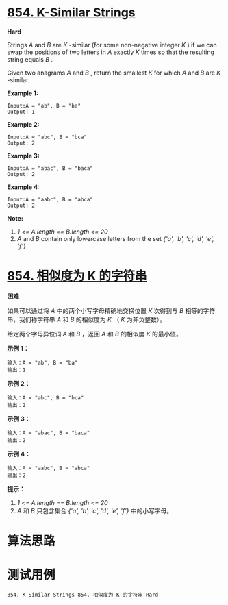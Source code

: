 # [854. K-Similar Strings][enTitle]

**Hard**

Strings  *A*  and  *B*  are  *K* -similar (for some non-negative integer  *K* ) if we can swap the positions of two letters in  *A*  exactly  *K*  times so that the resulting string equals  *B* .

Given two anagrams  *A*  and  *B* , return the smallest  *K*  for which  *A*  and  *B*  are  *K* -similar.

**Example 1:** 

```
Input:A = "ab", B = "ba"
Output: 1
```


**Example 2:** 

```
Input:A = "abc", B = "bca"
Output: 2
```


**Example 3:** 

```
Input:A = "abac", B = "baca"
Output: 2
```


**Example 4:** 

```
Input:A = "aabc", B = "abca"
Output: 2
```







**Note:** 

1.  *1 <= A.length == B.length <= 20*  
2.  *A*  and  *B*  contain only lowercase letters from the set  *{'a', 'b', 'c', 'd', 'e', 'f'}* 


# [854. 相似度为 K 的字符串][cnTitle]

**困难**

如果可以通过将  *A*  中的两个小写字母精确地交换位置  *K*  次得到与  *B*  相等的字符串，我们称字符串  *A*  和  *B*  的相似度为  *K* （ *K*  为非负整数）。

给定两个字母异位词  *A*  和  *B*  ，返回  *A*  和  *B*  的相似度  *K*  的最小值。



**示例 1：** 

```
输入：A = "ab", B = "ba"
输出：1

```

**示例 2：** 

```
输入：A = "abc", B = "bca"
输出：2

```

**示例 3：** 

```
输入：A = "abac", B = "baca"
输出：2

```

**示例 4：** 

```
输入：A = "aabc", B = "abca"
输出：2
```



**提示：** 

1.  *1 <= A.length == B.length <= 20*  
2.  *A*  和  *B*  只包含集合  *{'a', 'b', 'c', 'd', 'e', 'f'}*  中的小写字母。




# 算法思路

# 测试用例
```
854. K-Similar Strings 854. 相似度为 K 的字符串 Hard
```

[enTitle]: https://leetcode.com/problems/k-similar-strings/
[cnTitle]: https://leetcode-cn.com/problems/k-similar-strings/
